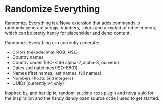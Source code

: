 # Randomize Everything

Randomize Everything is a [Nova](https://nova.app) extension that adds commands to randomly generate strings, numbers, colors and a myriad of other content, which can be pretty handy for placeholder and demo content.

Randomize Everything can currently generate:

- Colors (hexadecimal, RGB, HSL)
- Country names
- Country codes (ISO-3166 alpha-2, alpha-3, numeric)
- Dates and datetimes (ISO-8601)
- Names (first names, last names, full names)
- Numbers (floats and integers)
- UUIDs (currently v4 only)

Inspired by, and hat tip to, [random-sublime-text-plugin](https://github.com/kimpettersen/random-sublime-text-plugin) and [nova-uuid](https://github.com/henrikdahl/nova-uuid) for the inspiration and the handy dandy open source code I used to get started.
